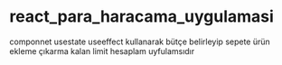 # react_para_haracama_uygulamasi
componnet usestate useeffect kullanarak bütçe belirleyip
sepete ürün ekleme çıkarma kalan limit hesaplam uyfulamsıdır